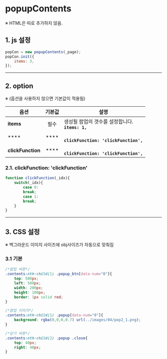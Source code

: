 # popupContents

※ HTML은 따로 추가하지 않음.


## 1. js 설정
```javascript
popCon = new popupContents(_page);
popCon.init({
    items: 3,
});
```

***

## 2. option
※ (옵션을 사용하지 않으면 기본값이 적용됨)

|옵션|기본값|설명|
|---|:---:|---|
|**items**|필수|생성될 팝업의 갯수를 설정합니다.<br>**`items: 1,`**|
|****|****|<br>**`clickFunction: 'clickFunction',`**|
|**clickFunction**|****|<br>**`clickFunction: 'clickFunction',`**|

### 2.1. clickFunction: 'clickFunction'
```javascript
function clickFunction(_idx){
    switch(_idx){
        case 0:
        break;
        case 1:
        break;
    }
}
```

***

## 3. CSS 설정
※ 백그라운드 이미지 사이즈에 obj사이즈가 자동으로 맞춰짐

### 3.1 기본
```css
/*팝업 버튼*/
.contents:nth-child(1) .popup_btn[data-num="0"]{
    top: 500px;
    left: 500px;
    width: 200px;
    height: 100px;
    border: 1px solid red;
}

/*팝업 이미지*/
.contents:nth-child(1) .popup[data-num="0"]{
    background: rgba(0,0,0,0.7) url(../images/04/pop2_1.png);
}

/*닫기 버튼*/
.contents:nth-child(2) .popup .close{
    top: 40px;
    right: 40px;
}
```
